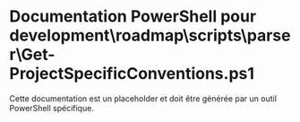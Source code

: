 # Documentation PowerShell pour development\roadmap\scripts\parser\Get-ProjectSpecificConventions.ps1

Cette documentation est un placeholder et doit être générée par un outil PowerShell spécifique.
